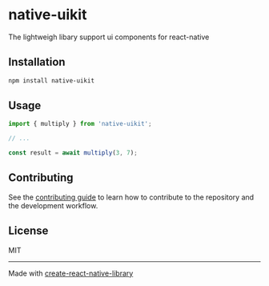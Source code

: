 # native-uikit

The lightweigh libary support ui components for react-native

## Installation

```sh
npm install native-uikit
```

## Usage

```js
import { multiply } from 'native-uikit';

// ...

const result = await multiply(3, 7);
```

## Contributing

See the [contributing guide](CONTRIBUTING.md) to learn how to contribute to the repository and the development workflow.

## License

MIT

---

Made with [create-react-native-library](https://github.com/callstack/react-native-builder-bob)
